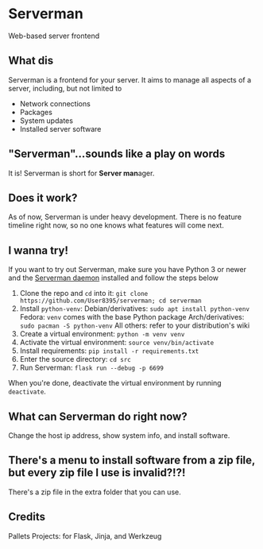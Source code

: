 # Serverman
Web-based server frontend

## What dis
Serverman is a frontend for your server. It aims to manage all aspects of a server, including, but not limited to
- Network connections
- Packages
- System updates
- Installed server software

## "Serverman"...sounds like a play on words
It is! Serverman is short for **Server man**ager.

## Does it work?
As of now, Serverman is under heavy development. There is no feature timeline right now, so no one knows what features will come next.

## I wanna try!
If you want to try out Serverman, make sure you have Python 3 or newer and the [Serverman daemon](https://github.com/User8395/servermand) installed and follow the steps below

1. Clone the repo and `cd` into it: `git clone https://github.com/User8395/serverman; cd serverman`
2. Install `python-venv`:
	Debian/derivatives: `sudo apt install python-venv`
	Fedora: `venv` comes with the base Python package
	Arch/derivatives: `sudo pacman -S python-venv`
	All others: refer to your distribution's wiki
3. Create a virtual environment: `python -m venv venv`
4. Activate the virtual environment: `source venv/bin/activate`
5. Install requirements: `pip install -r requirements.txt`
6. Enter the source directory: `cd src`
7. Run Serverman: `flask run --debug -p 6699`

When you're done, deactivate the virtual environment by running `deactivate`.

## What can Serverman do right now?
Change the host ip address, show system info, and install software.

## There's a menu to install software from a zip file, but every zip file I use is invalid?!?!
There's a zip file in the extra folder that you can use.

## Credits
Pallets Projects: for Flask, Jinja, and Werkzeug
